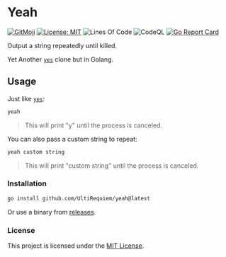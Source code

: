 # Yeah

[![GitMoji](https://img.shields.io/badge/Gitmoji-%F0%9F%8E%A8%20-FFDD67.svg)](https://gitmoji.dev)
[![License: MIT](https://img.shields.io/badge/License-MIT-blue.svg)](https://opensource.org/licenses/MIT)
![Lines Of Code](https://img.shields.io/tokei/lines/github.com/UltiRequiem/yeah?color=blue&label=Total%20Lines)
![CodeQL](https://github.com/UltiRequiem/yeah/workflows/CodeQL/badge.svg)
[![Go Report Card](https://goreportcard.com/badge/github.com/UltiRequiem/yeah)](https://goreportcard.com/report/github.com/UltiRequiem/yeah)

Output a string repeatedly until killed.

Yet Another [`yes`](https://github.com/coreutils/coreutils/blob/master/src/yes.c) clone but in Golang.

## Usage

Just like [`yes`](<https://en.wikipedia.org/wiki/Yes_(Unix)>):

```bash
yeah
```

> This will print "y" until the process is canceled.

You can also pass a custom string to repeat:

```bash
yeah custom string
```

> This will print "custom string" until the process is canceled.

### Installation

```bash
go install github.com/UltiRequiem/yeah@latest
```

Or use a binary from [releases](https://github.com/UltiRequiem/yeah/releases/latest).

### License

This project is licensed under the [MIT License](./LICENSE.md).
